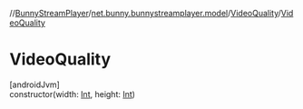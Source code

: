 //[BunnyStreamPlayer](../../../index.md)/[net.bunny.bunnystreamplayer.model](../index.md)/[VideoQuality](index.md)/[VideoQuality](-video-quality.md)

# VideoQuality

[androidJvm]\
constructor(width: [Int](https://kotlinlang.org/api/core/kotlin-stdlib/kotlin/-int/index.html), height: [Int](https://kotlinlang.org/api/core/kotlin-stdlib/kotlin/-int/index.html))